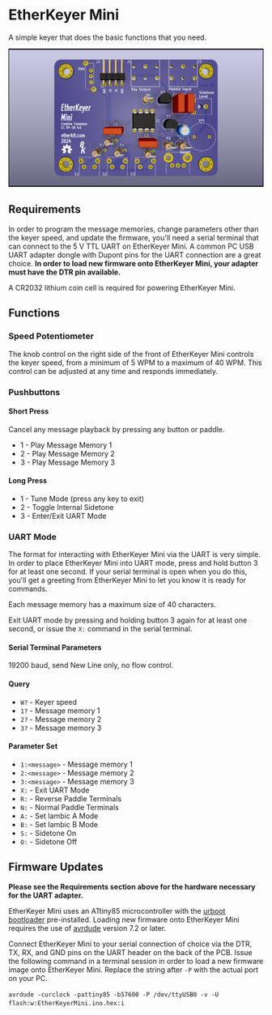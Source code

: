 # EtherKeyer Mini

A simple keyer that does the basic functions that you need.

![](PCB/EtherKeyerMini.png)

## Requirements

In order to program the message memories, change parameters other than the keyer speed, and update the firmware, you'll need a serial terminal that can connect to the 5 V TTL UART on EtherKeyer Mini. A common PC USB UART adapter dongle with Dupont pins for the UART connection are a great choice. **In order to load new firmware onto EtherKeyer Mini, your adapter must have the DTR pin available.**

A CR2032 lithium coin cell is required for powering EtherKeyer Mini.

## Functions

### Speed Potentiometer

The knob control on the right side of the front of EtherKeyer Mini controls the keyer speed, from a minimum of 5 WPM to a maximum of 40 WPM. This control can be adjusted at any time and responds immediately.

### Pushbuttons

#### Short Press

Cancel any message playback by pressing any button or paddle.

- 1 - Play Message Memory 1
- 2 - Play Message Memory 2
- 3 - Play Message Memory 3

#### Long Press

- 1 - Tune Mode (press any key to exit)
- 2 - Toggle Internal Sidetone
- 3 - Enter/Exit UART Mode

### UART Mode

The format for interacting with EtherKeyer Mini via the UART is very simple. In order to place EtherKeyer Mini into UART mode, press and hold button 3 for at least one second. If your serial terminal is open when you do this, you'll get a greeting from EtherKeyer Mini to let you know it is ready for commands.

Each message memory has a maximum size of 40 characters.

Exit UART mode by pressing and holding button 3 again for at least one second, or issue the ```X:``` command in the serial terminal.

#### Serial Terminal Parameters

19200 baud, send New Line only, no flow control.

#### Query

- ```W?``` - Keyer speed
- ```1?``` - Message memory 1
- ```2?``` - Message memory 2
- ```3?``` - Message memory 3

#### Parameter Set

- ```1:<message>``` - Message memory 1
- ```2:<message>``` - Message memory 2
- ```3:<message>``` - Message memory 3
- ```X:``` - Exit UART Mode
- ```R:``` - Reverse Paddle Terminals
- ```N:``` - Normal Paddle Terminals
- ```A:``` - Set Iambic A Mode
- ```B:``` - Set Iambic B Mode
- ```S:``` - Sidetone On
- ```O:``` - Sidetone Off

## Firmware Updates

__Please see the Requirements section above for the hardware necessary for the UART adapter.__

EtherKeyer Mini uses an ATtiny85 microcontroller with the [urboot bootloader](https://github.com/stefanrueger/urboot) pre-installed. Loading new firmware onto EtherKeyer Mini requires the use of [avrdude](https://github.com/avrdudes/avrdude) version 7.2 or later.

Connect EtherKeyer Mini to your serial connection of choice via the DTR, TX, RX, and GND pins on the UART header on the back of the PCB. Issue the following command in a terminal session in order to load a new firmware image onto EtherKeyer Mini. Replace the string after ```-P``` with the actual port on your PC.

```avrdude -curclock -pattiny85 -b57600 -P /dev/ttyUSB0 -v -U flash:w:EtherKeyerMini.ino.hex:i```
